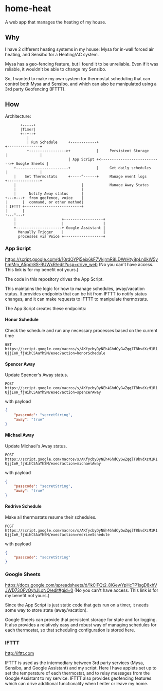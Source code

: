 # home-heat
A web app that manages the heating of my house.

## Why

I have 2 different heating systems in my house: Mysa for in-wall forced air heating, and Sensibo for a Heating/AC system.

Mysa has a geo-fencing feature, but I found it to be unreliable. Even if it was reliable, it wouldn't be able to change my Sensibo.

So, I wanted to make my own system for thermostat scheduling that can control both Mysa and Sensibo, and which can also be manipulated using a 3rd party Geofencing (IFTTT).

## How

Architecture:
```
       +-----+
       |Timer|
       +--+--+
          |
          | Run Schedule     +------------+                              +---------------+
          +----------------->+            |     Persistent Storage       |               |
                             | App Script +<---------------------------->+ Google Sheets |
    +------------------------+            |     Get daily schedules      |               |
    |    Set Thermostats     +-----^------+     Manage event logs        +---------------+
    |                              |            Manage Away States
    |                              |
    |      Notify Away status      |
+---v---+  from geofence, voice    |
|       |  command, or other method|
| IFTTT +--------------------------+
|       |
+---^---+
    |                     +------------------+
    |                     |                  |
    +---------------------+ Google Assistant |
      Manually Trigger    |                  |
      processes via Voice +------------------+

```

### App Script
https://script.google.com/d/10rdOYPj5eix6kF7VkjrmR8LDWrHty8pLn0kW5yhmMm_A5pdr8S-RUWxR/edit?usp=drive_web (No you can't have access. This link is for my benefit not yours.)

The code in this repository drives the App Script.

This maintains the logic for how to manage schedules, away/vacation status. It provides endpoints that can be hit from IFTTT to notify status changes, and it can make requests to IFTTT to manipulate thermostats.

The App Script creates these endpoints:

#### Honor Schedule
Check the schedule and run any necessary processes based on the current time

`GET https://script.google.com/macros/s/AKfycbyDyNEh4GhdCyGwZqqlT8bvdXzM1R1UjjIoH_fjWihC5AaYhSM/exec?action=honorSchedule`


#### Spencer Away
Update Spencer's Away status.

`POST https://script.google.com/macros/s/AKfycbyDyNEh4GhdCyGwZqqlT8bvdXzM1R1UjjIoH_fjWihC5AaYhSM/exec?action=spencerAway`

with payload
```json
{
    "passcode": "secretString",
    "away": "true"
}
```

#### Michael Away
Update Michael's Away status.

`POST https://script.google.com/macros/s/AKfycbyDyNEh4GhdCyGwZqqlT8bvdXzM1R1UjjIoH_fjWihC5AaYhSM/exec?action=michaelAway`

with payload
```json
{
    "passcode": "secretString",
    "away": "true"
}
```

#### Redrive Schedule
Make all thermostats resume their schedules.

`POST https://script.google.com/macros/s/AKfycbyDyNEh4GhdCyGwZqqlT8bvdXzM1R1UjjIoH_fjWihC5AaYhSM/exec?action=redriveSchedule`

with payload
```json
{
    "passcode": "secretString"
}
```

### Google Sheets
https://docs.google.com/spreadsheets/d/1k0IFQt2_8IGewYpHcTP1sgD8xhVJWD73OFyQyhJLoNQ/edit#gid=0 (No you can't have access. This link is for my benefit not yours.)

Since the App Script is just static code that gets run on a timer, it needs some way to store state (away/vacation).

Google Sheets can provide that persistent storage for state and for logging. It also provides a relatively easy and robust way of managing schedules for each thermostat, so that scheduling configuration is stored here.

### IFTTT
http://ifttt.com

IFTTT is used as the intermediary between 3rd party services (Mysa, Sensibo, and Google Assistant) and my script. Here I have applets set up to set the temperature of each thermostat, and to relay messages from the Google Assistant to my service. IFTTT also provides geofencing features which can drive additional functionality when I enter or leave my home.
